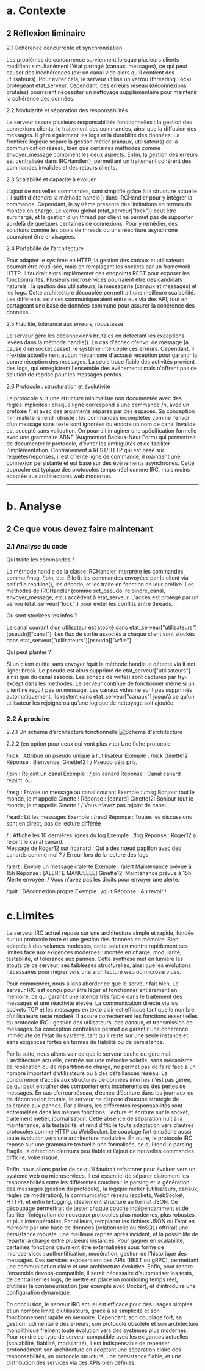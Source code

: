 # a. Contexte

## 2 Réflexion liminaire

2.1 Cohérence concurrente et synchronisation

Les problèmes de concurrence surviennent lorsque plusieurs clients modifient simultanément l'état partagé (canaux, messages), ce qui peut causer des incohérences (ex: un canal vide alors qu'il contient des utilisateurs). Pour éviter cela, le serveur utilise un verrou (threading.Lock) protégeant etat_serveur. Cependant, des erreurs réseau (déconnexions brutales) pourraient nécessiter un nettoyage supplémentaire pour maintenir la cohérence des données.

2.2 Modularité et séparation des responsabilités

Le serveur assure plusieurs responsabilités fonctionnelles : la gestion des connexions clients, le traitement des commandes, ainsi que la diffusion des messages. Il gère également les logs et la durabilité des données. La frontière logique sépare la gestion métier (canaux, utilisateurs) de la communication réseau, bien que certaines méthodes comme envoyer_message combinent les deux aspects. Enfin, la gestion des erreurs est centralisée dans IRCHandler(), permettant un traitement cohérent des commandes invalides et des retours clients.

2.3 Scalabilité et capacité à évoluer

L'ajout de nouvelles commandes, sont simplifié grâce à la structure actuelle : il suffit d'étendre la méthode handle() dans IRCHandler pour y intégrer la commande. Cependant, le système présente des limitations en termes de montée en charge. Le verrou global (etat_serveur["lock"]) peut être surchargé, et la gestion d'un thread par client ne permet pas de supporter au-delà de quelques centaines de connexions. Pour y remédier, des solutions comme les pools de threads ou une réécriture asynchrone pourraient être envisagées.

2.4 Portabilité de l’architecture

Pour adapter le système en HTTP, la gestion des canaux et utilisateurs pourrait être réutilisée, mais en remplaçant les sockets par un framework HTTP. Il faudrait alors implémenter des endpoints REST pour exposer les fonctionnalités. Plusieurs microservices pourraient être des candidats naturels : la gestion des utilisateurs, la messagerie (canaux et messages) et les logs. Cette architecture découplée permettrait une meilleure scalabilité. Les différents services communiqueraient entre eux via des API, tout en partageant une base de données commune pour assurer la cohérence des données. 

2.5 Fiabilité, tolérance aux erreurs, robustesse

Le serveur gère les déconnexions brutales en détectant les exceptions levées dans la méthode handle(). En cas d'échec d'envoi de message (à cause d’un socket cassé), le système intercepte ces erreurs. Cependant, il n'existe actuellement aucun mécanisme d'accusé réception pour garantir la bonne réception des messages. La seule trace fiable des activités provient des logs, qui enregistrent l'ensemble des événements mais n'offrent pas de solution de reprise pour les messages perdus. 

2.6 Protocole : structuration et évolutivité 

Le protocole suit une structure minimaliste non documentée avec des règles implicites : chaque ligne correspond à une commande /n, avec un préfixée /, et avec des arguments séparés par des espaces. Sa conception minimaliste le rend robuste : les commandes incomplètes comme l'envoi d’un message sans texte sont ignorées ou encore un nom de canal invalide est accepté sans validation. 
On pourrait imaginer une spécification formelle avec une grammaire ABNF (Augmented Backus-Naur Form) qui permettrait de documenter le protocole, d’éviter les ambiguïtés et de faciliter l'implémentation. Contrairement à REST/HTTP qui est basé sur requêtes/réponses, il est orienté ligne de commande, il maintient une connexion persistante et est basé sur des événements asynchrones. Cette approche est typique des protocoles temps-réel comme IRC, mais moins adaptée aux architectures web modernes.

---

# b. Analyse
## 2 Ce que vous devez faire maintenant 
### 2.1 Analyse du code

Qui traite les commandes ?

La méthode handle de la classe IRCHandler interprète les commandes comme /msg, /join, etc. Elle lit les commandes envoyées par le client via self.rfile.readline(), les décode, et les traite en fonction de leur préfixe. 
Les méthodes de IRCHandler (comme set_pseudo, rejoindre_canal, envoyer_message, etc.) accèdent à etat_serveur. L'accès est protégé par un verrou (etat_serveur["lock"]) pour éviter les conflits entre threads.

Où sont stockées les infos ?

Le canal courant d’un utilisateur est stocké dans etat_serveur["utilisateurs"][pseudo]["canal"]. 
Les flux de sortie associés à chaque client sont stockés dans etat_serveur["utilisateurs"][pseudo]["wfile"]. 

Qui peut planter ?

Si un client quitte sans envoyer /quit la méthode handle le détecte via if not ligne: break. Le pseudo est alors supprimé de etat_serveur["utilisateurs"] ainsi que du canal associé. 
Les échecs de write() sont capturés par try-except dans les méthodes. Le serveur continue de fonctionner même si un client ne reçoit pas un message. 
Les canaux vides ne sont pas supprimés automatiquement. Ils restent dans etat_serveur["canaux"] jusqu’à ce qu’un utilisateur les rejoigne ou qu’une logique de nettoyage soit ajoutée.

### 2.2 À produire

2.2.1 Un schéma d’architecture fonctionnelle
![Schema d'architecture](Schema.HEIC)

2.2.2 (en option pour ceux qui vont plus vite) Une fiche protocole

/nick <pseudo> : Attribue un pseudo unique à l’utilisateur
Exemple : <utilisateur> /nick Ginette12
Réponse : <serveur> Bienvenue, Ginette12 ! / <serveur> Pseudo déjà pris. 

/join <canal> : Rejoint un canal
Exemple : <utilisateur> /join canard
Réponse : <serveur> Canal canard rejoint. ou 

/msg <texte> : Envoie un message au canal courant
Exemple : <utilisateur> /msg Bonjour tout le monde, je m’appelle Ginette !
Réponse : <serveur> [canard] Ginette12: Bonjour tout le monde, je m’appelle Ginette !
/ <serveur> Vous n'avez pas rejoint de canal.

/read : Lit les messages 
Exemple : <utilisateur> /read 
Réponse : <serveur> Toutes les discussions sont en direct, pas de lecture différée

/ : Affiche les 10 dernières lignes du log 
Exemple : <utilisateur> /log 
Réponse : <serveur> Roger12 a rejoint le canal canard.  
Message de Roger12 sur #canard : Qui a des nœud papillon avec des canards comme moi ?
/ <serveur> Erreur lors de la lecture des logs

/alert <texte> : Envoie un message d’alerte
Exemple : <utilisateur> /alert Maintenance prévue à 15h
Réponse : <serveur> [ALERTE MANUELLE] Ginette12: Maintenance prévue à 15h
<serveur> Alerte envoyée. 
/ <serveur> Vous n'avez pas les droits pour envoyer une alerte.

/quit : Déconnexion propre
Exemple : <utilisateur> /quit 
Réponse : <serveur> Au revoir !

# c.Limites

Le serveur IRC actuel repose sur une architecture simple et rapide, fondée sur un protocole texte et une gestion des données en mémoire. Bien adaptée à des volumes modestes, cette solution montre rapidement ses limites face aux exigences modernes : montée en charge, modularité, testabilité, et tolérance aux pannes. Cette synthèse met en lumière les atouts de ce serveur, ses faiblesses structurelles, ainsi que les évolutions nécessaires pour migrer vers une architecture web ou microservices.

Pour commencer, nous allons aborder ce que le serveur fait bien. Le serveur IRC est conçu pour être léger et fonctionner entièrement en mémoire, ce qui garantit une latence très faible dans le traitement des messages et une réactivité élevée. La communication directe via les sockets TCP et les messages en texte clair est efficace tant que le nombre d’utilisateurs reste modéré. Il assure correctement les fonctions essentielles du protocole IRC : gestion des utilisateurs, des canaux, et transmission de messages. Sa conception centralisée permet de garantir une cohérence immédiate de l’état du système, tant qu’il reste sur une seule instance et sans exigences fortes en termes de fiabilité ou de persistance.

Par la suite, nous allons voir ce que le serveur cache ou gère mal. L’architecture actuelle, centrée sur une mémoire volatile, sans mécanisme de réplication ou de répartition de charge, ne permet pas de faire face à un nombre important d’utilisateurs ou à des défaillances réseau. La concurrence d’accès aux structures de données internes n’est pas gérée, ce qui peut entraîner des comportements incohérents ou des pertes de messages. En cas d’erreur réseau, d’échec d’écriture dans les journaux ou de déconnexion brutale, le serveur ne dispose d’aucune stratégie de tolérance aux pannes. Par ailleurs, les différentes responsabilités sont entremêlées dans les mêmes fonctions : lecture et écriture sur le socket, traitement métier, journalisation. Cette absence de séparation nuit à la maintenance, à la testabilité, et rend difficile toute adaptation vers d’autres protocoles comme HTTP ou WebSocket. Le couplage fort empêche aussi toute évolution vers une architecture modulaire. En outre, le protocole IRC repose sur une grammaire textuelle non formalisée, ce qui rend le parsing fragile, la détection d’erreurs peu fiable et l’ajout de nouvelles commandes difficile, voire risqué.

Enfin, nous allons parler de ce qu’il faudrait refactorer pour évoluer vers un système web ou microservices. Il est essentiel de séparer clairement les responsabilités entre les différentes couches : le parsing et la génération des messages (gestion du protocole), la logique métier (utilisateurs, canaux, règles de modération), la communication réseau (sockets, WebSocket, HTTP), et enfin le logging, idéalement structuré au format JSON. Ce découpage permettrait de tester chaque couche indépendamment et de faciliter l’intégration de nouveaux protocoles plus modernes, plus robustes, et plus interopérables. Par ailleurs, remplacer les fichiers JSON ou l’état en mémoire par une base de données (relationnelle ou NoSQL) offrirait une persistance robuste, une meilleure reprise après incident, et la possibilité de répartir la charge entre plusieurs instances. Pour gagner en scalabilité, certaines fonctions devraient être externalisées sous forme de microservices : authentification, modération, gestion de l’historique des messages. Ces services exposeraient des APIs (REST ou gRPC), permettant une communication claire et une architecture évolutive. Enfin, pour rendre l’ensemble devops-compatible, il serait nécessaire d’automatiser les tests, de centraliser les logs, de mettre en place un monitoring temps réel, d’utiliser la conteneurisation (par exemple avec Docker), et d’introduire une configuration dynamique.

En conclusion, le serveur IRC actuel est efficace pour des usages simples et un nombre limité d’utilisateurs, grâce à sa simplicité et son fonctionnement rapide en mémoire. Cependant, son couplage fort, sa gestion rudimentaire des erreurs, son protocole obsolète et son architecture monolithique freinent toute évolution vers des systèmes plus modernes. Pour rendre ce type de serveur compatible avec les exigences actuelles (scalabilité, fiabilité, modularité), il est indispensable de repenser profondément son architecture en adoptant une séparation claire des responsabilités, un protocole structuré, une persistance fiable, et une distribution des services via des APIs bien définies.
